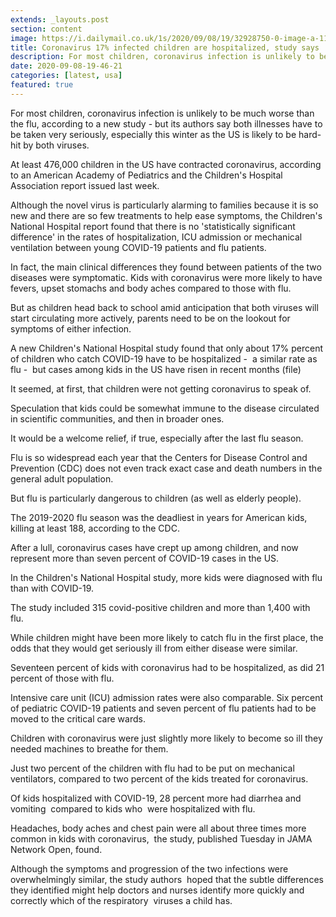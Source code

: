 ```yaml
---
extends: _layouts.post
section: content
image: https://i.dailymail.co.uk/1s/2020/09/08/19/32928750-0-image-a-11_1599588030829.jpg 
title: Coronavirus 17% infected children are hospitalized, study says 
description: For most children, coronavirus infection is unlikely to be much worse than the flu, according to a new National Childrens  Hospital study that found  each virus lands kids in hospitals at similar rates. 
date: 2020-09-08-19-46-21 
categories: [latest, usa] 
featured: true 
--- 
```

For most children, coronavirus infection is unlikely to be much worse than the flu, according to a new study - but its authors say both illnesses have to be taken very seriously, especially this winter as the US is likely to be hard-hit by both viruses. 

At least 476,000 children in the US have contracted coronavirus, according to an American Academy of Pediatrics and the Children's Hospital Association report issued last week. 

Although the novel virus is particularly alarming to families because it is so new and there are so few treatments to help ease symptoms, the Children's National Hospital report found that there is no 'statistically significant difference' in the rates of hospitalization, ICU admission or mechanical ventilation between young COVID-19 patients and flu patients. 

In fact, the main clinical differences they found between patients of the two diseases were symptomatic. Kids with coronavirus were more likely to have fevers, upset stomachs and body aches compared to those with flu. 

But as children head back to school amid anticipation that both viruses will start circulating more actively, parents need to be on the lookout for symptoms of either infection. 

A new Children's National Hospital study found that only about 17% percent of children who catch COVID-19 have to be hospitalized -  a similar rate as  flu -  but cases among kids in the US have risen in recent months (file) 

It seemed, at first, that children were not getting coronavirus to speak of. 

Speculation that kids could be somewhat immune to the disease circulated in scientific communities, and then in broader ones. 

It would be a welcome relief, if true, especially after the last flu season. 

Flu is so widespread each year that the Centers for Disease Control and Prevention (CDC) does not even track exact case and death numbers in the general adult population. 

But flu is particularly dangerous to children (as well as elderly people). 

The 2019-2020 flu season was the deadliest in years for American kids, killing at least 188, according to the CDC. 

After a lull, coronavirus cases have crept up among children, and now represent more than seven percent of COVID-19 cases in the US. 

In the Children's National Hospital study, more kids were diagnosed with flu than with COVID-19.           





The study included 315 covid-positive children and more than 1,400 with flu.

While children might have been more likely to catch flu in the first place, the odds that they would get seriously ill from either disease were similar. 

Seventeen percent of kids with coronavirus had to be hospitalized, as did 21 percent of those with flu. 

Intensive care unit (ICU) admission rates were also comparable. Six percent of pediatric COVID-19 patients and seven percent of flu patients had to be moved to the critical care wards. 

Children with coronavirus were just slightly more likely to become so ill they needed machines to breathe for them.

Just two percent of the children with flu had to be put on mechanical ventilators, compared to two percent of the kids treated for coronavirus.  

Of kids hospitalized with COVID-19, 28 percent more had diarrhea and vomiting  compared to kids who  were hospitalized with flu. 

Headaches, body aches and chest pain were all about three times more common in kids with coronavirus,  the study, published Tuesday in JAMA Network Open, found. 

Although the symptoms and progression of the two infections were overwhelmingly similar, the study authors  hoped that the subtle differences they identified might help doctors and nurses identify more quickly and correctly which of the respiratory  viruses a child has. 

